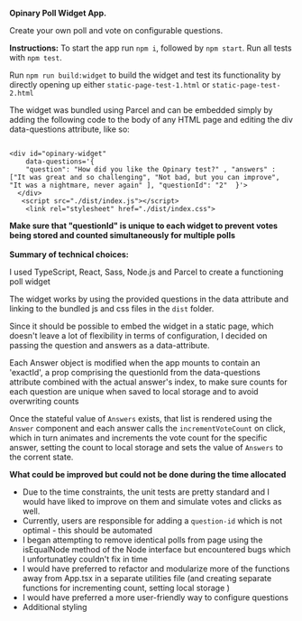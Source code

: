 **Opinary Poll Widget App.**

Create your own poll and vote on configurable questions.

**Instructions:**
To start the app run `npm i`, followed by `npm start`. Run all tests with `npm test`.

Run `npm run build:widget` to build the widget and test its functionality by directly opening up either `static-page-test-1.html` or `static-page-test-2.html`

The widget was bundled using Parcel and can be embedded simply by adding the following code to the body of any HTML page
and editing the div data-questions attribute, like so:

```

<div id="opinary-widget"
    data-questions='{
    "question": "How did you like the Opinary test?" , "answers" : ["It was great and so challenging", "Not bad, but you can improve", "It was a nightmare, never again" ], "questionId": "2"  }'>
  </div>
   <script src="./dist/index.js"></script>
    <link rel="stylesheet" href="./dist/index.css">
```

**Make sure that "questionId" is unique to each widget to prevent votes being stored and counted simultaneously for multiple polls**
<br />
<br />
**Summary of technical choices:**

I used TypeScript, React, Sass, Node.js and Parcel to create a functioning poll widget

The widget works by using the provided questions in the data attribute and linking to the bundled js and css files in the `dist` folder.

Since it should be possible to embed the widget in a static page, which doesn't leave a lot of flexibility in terms of configuration, I decided on passing the question and answers as a data-attribute.

Each Answer object is modified when the app mounts to contain an 'exactId', a prop comprising the questionId from the data-questions attribute combined with the actual answer's index, to make sure counts for each question are unique when saved to local storage and to avoid overwriting counts

Once the stateful value of `Answers` exists, that list is rendered using the `Answer` component and each answer calls the `incrementVoteCount` on click, which in turn animates and increments the vote count for the specific answer, setting the count to local storage and sets the value of `Answers` to the corrent state.

**What could be improved but could not be done during the time allocated**

- Due to the time constraints, the unit tests are pretty standard and I would have liked to improve on them and simulate votes and clicks as well.
- Currently, users are responsible for adding a `question-id` which is not optimal - this should be automated
- I began attempting to remove identical polls from page using the isEqualNode method of the Node interface but encountered bugs which I unfortunatley couldn't fix in time
- I would have preferred to refactor and modularize more of the functions away from App.tsx in a separate utilities file (and creating separate functions for incrementing count, setting local storage )
- I would have preferred a more user-friendly way to configure questions
- Additional styling
